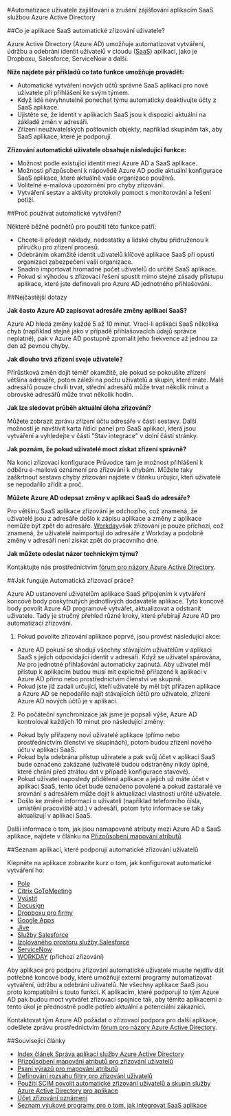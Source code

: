 <properties
    pageTitle="Automatické uživatele aplikace SaaS zřizování v Azure AD | Microsoft Azure"
    description="Úvod k používání Azure AD automaticky zřízení zrušte zřízení a průběžně aktualizují uživatelské účty ve více aplikacích SaaS třetích stran."
    services="active-directory"
    documentationCenter=""
    authors="asmalser-msft"
    manager="femila"
    editor=""/>

<tags
    ms.service="active-directory"
    ms.devlang="na"
    ms.topic="article"
    ms.tgt_pltfrm="na"
    ms.workload="identity"
    ms.date="02/09/2016"
    ms.author="asmalser-msft"/>

#<a name="automate-user-provisioning-and-deprovisioning-to-saas-applications-with-azure-active-directory"></a>Automatizace uživatele zajišťování a zrušení zajišťování aplikacím SaaS službou Azure Active Directory

##<a name="what-is-automated-user-provisioning-for-saas-apps"></a>Co je aplikace SaaS automatické zřizování uživatele?

Azure Active Directory (Azure AD) umožňuje automatizovat vytváření, údržbu a odebrání identit uživatelů v cloudu ([SaaS](https://azure.microsoft.com/overview/what-is-saas/)) aplikací, jako je Dropboxu, Salesforce, ServiceNow a další.

**Níže najdete pár příkladů co tato funkce umožňuje provádět:**

- Automatické vytváření nových účtů správné SaaS aplikací pro nové uživatele při přihlášení ke svým týmem.
- Když lidé nevyhnutelně ponechat týmu automaticky deaktivujte účty z SaaS aplikace.
- Ujistěte se, že identit v aplikacích SaaS jsou k dispozici aktuální na základě změn v adresáři.
- Zřízení neuživatelských poštovních objekty, například skupinám tak, aby SaaS aplikace, které je podporují.

**Zřizování automatické uživatele obsahuje následující funkce:**

- Možnost podle existující identit mezi Azure AD a SaaS aplikace.
- Možnosti přizpůsobení k nápovědě Azure AD podle aktuální konfigurace SaaS aplikace, které aktuálně vaše organizace používá.
- Volitelné e-mailová upozornění pro chyby zřizování.
- Vytváření sestav a aktivity protokoly pomoct s monitorování a řešení potíží.

##<a name="why-use-automated-provisioning"></a>Proč používat automatické vytváření?

Některé běžné podnětů pro použití této funkce patří:

- Chcete-li předejít náklady, nedostatky a lidské chybu přidruženou k příručku pro zřízení procesů.
- Odebráním okamžitě identit uživatelů klíčové aplikace SaaS při opustí organizaci zabezpečení vaší organizace.
- Snadno importovat hromadné počet uživatelů do určité SaaS aplikace.
- Pokud si výhodou s zřizovací řešení spustit mimo stejné zásady přístupu aplikace, které jste definovali pro Azure AD jednotného přihlašování.

##<a name="frequently-asked-questions"></a>Nejčastější dotazy

**Jak často Azure AD zapisovat adresáře změny aplikaci SaaS?**

Azure AD hledá změny každé 5 až 10 minut. Vrací-li aplikaci SaaS několika chyb (například stejně jako v případě přihlašovacích údajů správce neplatné), pak v Azure AD postupně zpomalit jeho frekvence až jednou za den až pevnou chyby.

**Jak dlouho trvá zřízení svoje uživatele?**

Přírůstková změn dojít téměř okamžitě, ale pokud se pokoušíte zřízení většina adresáře, potom záleží na počtu uživatelů a skupin, které máte. Malé adresářů pouze chvíli trvat, střední adresářů může trvat několik minut a obrovské adresářů může trvat několik hodin.

**Jak lze sledovat průběh aktuální úloha zřizování?**

Můžete zobrazit zprávu zřízení účtu adresáře v části sestavy. Další možností je navštívit karta řídicí panel pro SaaS aplikaci, která jsou vytváření a vyhledejte v části "Stav integrace" v dolní části stránky.

**Jak poznám, že pokud uživatelé moct získat zřízení správně?**

Na konci zřizovací konfigurace Průvodce tam je možnost přihlášení k odběru e-mailová oznámení pro zřizování k chybám. Můžete taky zaškrtnout sestava chyby zřizování najdete v článku určující, kteří uživatelé se nepodařilo zřídit a proč.

**Můžete Azure AD odepsat změny v aplikaci SaaS do adresáře?**

Pro většinu SaaS aplikace zřizování je odchozího, což znamená, že uživatelé jsou z adresáře došlo k zápisu aplikace a změny z aplikace nemůže být zpět do adresáře. [Workday](https://msdn.microsoft.com/library/azure/dn762434.aspx)však zřizování je pouze příchozí, což znamená, že uživatelé naimportují do adresáře z Workday a podobně změny v adresáři není získat zpět do pracovního dne.

**Jak můžete odeslat názor technickým týmu?**

Kontaktujte nás prostřednictvím [fórum pro názory Azure Active Directory](https://feedback.azure.com/forums/169401-azure-active-directory/).

##<a name="how-does-automated-provisioning-work"></a>Jak funguje Automatická zřizovací práce?

Azure AD ustanovení uživatelům aplikace SaaS připojením k vytváření koncové body poskytnutých jednotlivých dodavatele aplikace. Tyto koncové body povolit Azure AD programově vytvářet, aktualizovat a odstranit uživatele. Tady je stručný přehled různé kroky, které přebírají Azure AD pro automatizaci zřizování.

1. Pokud povolíte zřizování aplikace poprvé, jsou provést následující akce:
 - Azure AD pokusí se shodují všechny stávajícím uživatelům v aplikaci SaaS s jejich odpovídající identit v adresáři. Když se uživatel spárována, *Ne* pro jednotné přihlašování automaticky zapnutá. Aby uživatel měl přístup k aplikacím budou musí mít explicitně přiřazené k aplikaci v Azure AD přímo nebo prostřednictvím členství ve skupině.
 - Pokud jste již zadali určující, kteří uživatelé by měl být přiřazen aplikace a Azure AD se nepodařilo najít stávajících účtů pro uživatele, zřízení Azure AD nových účtů je v aplikaci.
2. Po počáteční synchronizace jak jsme je popsali výše, Azure AD kontroloval každých 10 minut pro následující změny:
 - Pokud byly přiřazeny noví uživatelé aplikace (přímo nebo prostřednictvím členství ve skupinách), potom budou zřízení nového účtu v aplikaci SaaS.
 - Pokud byla odebrána přístup uživatele a pak svůj účet v aplikaci SaaS bude označeno zakázané (uživatelé budou odstraněny nikdy úplně, které chrání před ztrátou dat v případě konfigurace stavové).
 - Pokud uživatel naposledy přidělené aplikace a jejich už máte účet v aplikaci SaaS, tento účet bude označeno povolené a pokud zastaralé ve srovnání s adresářem může dojít k aktualizaci vlastností určité uživatele.
 - Došlo ke změně informací o uživateli (například telefonního čísla, umístění pracoviště atd.) v adresáři, potom tyto informace se taky aktualizují v aplikaci SaaS.

Další informace o tom, jak jsou namapované atributy mezi Azure AD a SaaS aplikace, najdete v článku na [Přizpůsobení mapování atributů](active-directory-saas-customizing-attribute-mappings.md).

##<a name="list-of-apps-that-support-automated-user-provisioning"></a>Seznam aplikací, které podporují automatické zřizování uživatelů

Klepněte na aplikace zobrazíte kurz o tom, jak konfigurovat automatické vytváření ho:

- [Pole](http://go.microsoft.com/fwlink/?LinkId=286016)
- [Citrix GoToMeeting](http://go.microsoft.com/fwlink/?LinkId=309580)
- [Vyústit](http://go.microsoft.com/fwlink/?LinkId=309575)
- [Docusign](http://go.microsoft.com/fwlink/?LinkId=403254)
- [Dropboxu pro firmy](http://go.microsoft.com/fwlink/?LinkId=309581)
- [Google Apps](http://go.microsoft.com/fwlink/?LinkId=309577)
- [Jive](http://go.microsoft.com/fwlink/?LinkId=309591)
- [Služby Salesforce](http://go.microsoft.com/fwlink/?LinkId=286017)
- [Izolovaného prostoru služby Salesforce](http://go.microsoft.com/fwlink/?LinkId=327869)
- [ServiceNow](http://go.microsoft.com/fwlink/?LinkId=309587)
- [WORKDAY](http://go.microsoft.com/fwlink/?LinkId=690250) (příchozí zřizování)

Aby aplikace pro podporu zřizování automatické uživatele musíte nejdřív dát potřebné koncové body, které umožňují externí programy automatizovat vytváření, údržbu a odebrání uživatelů. Ne všechny aplikace SaaS jsou proto kompatibilní s touto funkcí. K aplikacím, které podporují to tým Azure AD pak budou moct vytvářet zřizovací spojnice tak, aby těmito aplikacemi a tento úkol je přednostně podle potřeb aktuální a potenciální zákazníci.

Kontaktovat tým Azure AD požádat o zřizovací podpora pro další aplikace, odešlete zprávu prostřednictvím [fórum pro názory Azure Active Directory](https://feedback.azure.com/forums/169401-azure-active-directory/).

##<a name="related-articles"></a>Související články

- [Index článek Správa aplikací služby Azure Active Directory](active-directory-apps-index.md)
- [Přizpůsobení mapování atributů pro zřizování uživatelů](active-directory-saas-customizing-attribute-mappings.md)
- [Psaní výrazů pro mapování atributů](active-directory-saas-writing-expressions-for-attribute-mappings.md)
- [Definování rozsahu filtry pro zřizování uživatelů](active-directory-saas-scoping-filters.md)
- [Použití SCIM povolit automatické zřizování uživatelů a skupin služby Azure Active Directory pro aplikace](active-directory-scim-provisioning.md)
- [Účet zřizování oznámení](active-directory-saas-account-provisioning-notifications.md)
- [Seznam výukové programy pro o tom, jak integrovat SaaS aplikace](active-directory-saas-tutorial-list.md)
